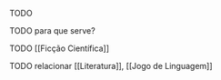 TODO

TODO para que serve?

TODO [[Ficção Científica]]

TODO relacionar [[Literatura]], [[Jogo de Linguagem]]